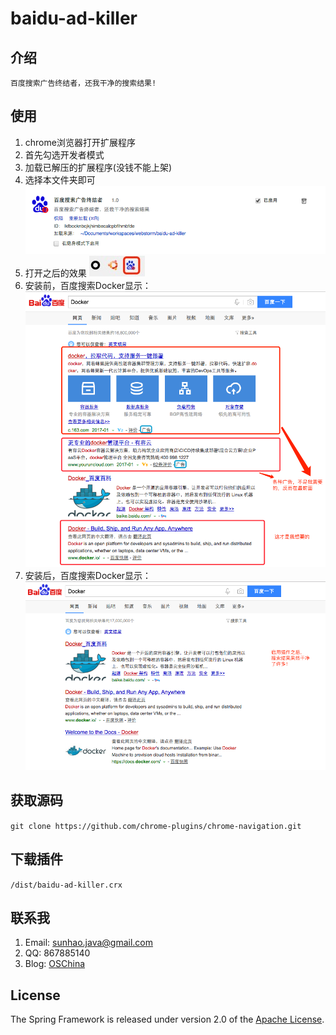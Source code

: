 # baidu-ad-killer

## 介绍

	百度搜索广告终结者，还我干净的搜索结果!

## 使用
1. chrome浏览器打开扩展程序
2. 首先勾选开发者模式
3. 加载已解压的扩展程序(没钱不能上架)
4. 选择本文件夹即可
![](img/1.png)
5. 打开之后的效果
![](img/2.png)
6. 安装前，百度搜索Docker显示：
![](img/3.png)
7. 安装后，百度搜索Docker显示：
![](img/4.png)

## 获取源码
`git clone https://github.com/chrome-plugins/chrome-navigation.git`

## 下载插件
`/dist/baidu-ad-killer.crx`

## 联系我
1. Email: sunhao.java@gmail.com
2. QQ: 867885140
3. Blog: [OSChina][]

## License
The Spring Framework is released under version 2.0 of the [Apache License][].

[Apache License]: http://www.apache.org/licenses/LICENSE-2.0
[OSChina]: http://my.oschina.net/sunhaojava/blog